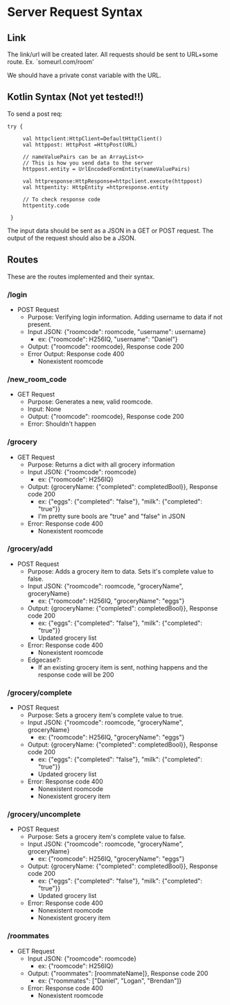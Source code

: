 # Server Request Syntax

## Link
The link/url will be created later. All requests should be sent to URL+some route.
Ex. `someurl.com/room'

We should have a private const variable with the URL.

## Kotlin Syntax (Not yet tested!!)
To send a post req:
```
try {

     val httpclient:HttpClient=DefaultHttpClient()
     val httppost: HttpPost =HttpPost(URL)

     // nameValuePairs can be an ArrayList<>
     // This is how you send data to the server
     httppost.entity = UrlEncodedFormEntity(nameValuePairs)

     val httpresponse:HttpResponse=httpclient.execute(httppost)
     val httpentity: HttpEntity =httpresponse.entity

     // To check response code
     httpentity.code

 }
```

The input data should be sent as a JSON in a GET or POST request. The output of the request should also be a JSON.

## Routes
These are the routes implemented and their syntax.

### /login
- POST Request
    - Purpose: Verifying login information. Adding username to data if not present.
    - Input JSON: {"roomcode": roomcode, "username": username} 
        - ex: {"roomcode": H256IQ, "username": "Daniel"}
    - Output: {"roomcode": roomcode}, Response code 200
    - Error Output: Response code 400
        - Nonexistent roomcode

### /new_room_code
- GET Request
    - Purpose: Generates a new, valid roomcode.
    - Input: None
    - Output: {"roomcode": roomcode}, Response code 200
    - Error: Shouldn't happen

### /grocery
- GET Request
    - Purpose: Returns a dict with all grocery information
    - Input JSON: {"roomcode": roomcode}
        - ex: {"roomcode": H256IQ}
    - Output: {groceryName: {"completed": completedBool}}, Response code 200
        - ex: {"eggs": {"completed": "false"}, "milk": {"completed": "true"}}
        - I'm pretty sure bools are "true" and "false" in JSON
    - Error: Response code 400
        - Nonexistent roomcode

### /grocery/add
- POST Request
    - Purpose: Adds a grocery item to data. Sets it's complete value to false.
    - Input JSON: {"roomcode": roomcode, "groceryName", groceryName}
        - ex: {"roomcode": H256IQ, "groceryName": "eggs"}
    - Output: {groceryName: {"completed": completedBool}}, Response code 200
        - ex: {"eggs": {"completed": "false"}, "milk": {"completed": "true"}}
        - Updated grocery list
    - Error: Response code 400
        - Nonexistent roomcode
    - Edgecase?:
        - If an existing grocery item is sent, nothing happens and the response code will be 200

### /grocery/complete
- POST Request
    - Purpose: Sets a grocery item's complete value to true.
    - Input JSON: {"roomcode": roomcode, "groceryName", groceryName}
        - ex: {"roomcode": H256IQ, "groceryName": "eggs"}
    - Output: {groceryName: {"completed": completedBool}}, Response code 200
        - ex: {"eggs": {"completed": "false"}, "milk": {"completed": "true"}}
        - Updated grocery list
    - Error: Response code 400
        - Nonexistent roomcode
        - Nonexistent grocery item

### /grocery/uncomplete
- POST Request
    - Purpose: Sets a grocery item's complete value to false.
    - Input JSON: {"roomcode": roomcode, "groceryName", groceryName}
        - ex: {"roomcode": H256IQ, "groceryName": "eggs"}
    - Output: {groceryName: {"completed": completedBool}}, Response code 200
        - ex: {"eggs": {"completed": "false"}, "milk": {"completed": "true"}}
        - Updated grocery list
    - Error: Response code 400
        - Nonexistent roomcode
        - Nonexistent grocery item

### /roommates
- GET Request
    - Input JSON: {"roomcode": roomcode}
        - ex: {"roomcode": H256IQ}
    - Output: {"roommates": [roommateName]}, Response code 200
        - ex: {"roommates": ["Daniel", "Logan", "Brendan"]}
    - Error: Response code 400
        - Nonexistent roomcode